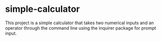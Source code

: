 # simple-calculator
This project is a simple calculator that takes two numerical inputs and an operator through the command line using the inquirer package for prompt input. 
